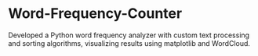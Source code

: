 # Word-Frequency-Counter
Developed a Python word frequency analyzer with custom text processing and sorting algorithms, visualizing results using matplotlib and WordCloud.
